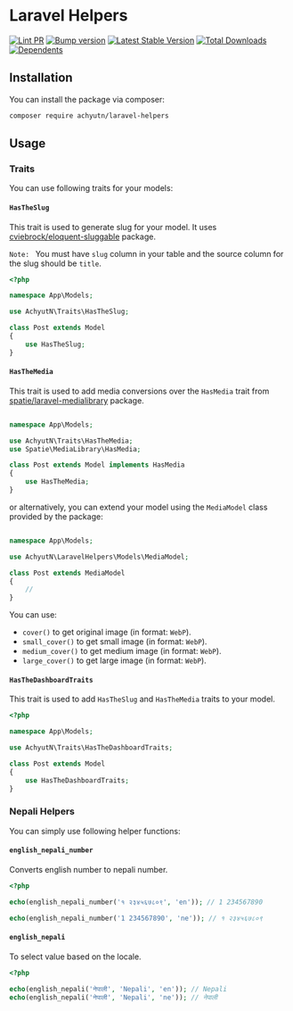 # Laravel Helpers

[![Lint PR](https://github.com/achyutkneupane/laravel-helpers/actions/workflows/prlint.yml/badge.svg)](https://github.com/achyutkneupane/laravel-helpers/actions/workflows/prlint.yml)
[![Bump version](https://github.com/achyutkneupane/laravel-helpers/actions/workflows/tagrelease.yml/badge.svg)](https://github.com/achyutkneupane/laravel-helpers/actions/workflows/tagrelease.yml)
[![Latest Stable Version](http://poser.pugx.org/achyutn/laravel-helpers/v)](https://packagist.org/packages/achyutn/laravel-helpers)
[![Total Downloads](http://poser.pugx.org/achyutn/laravel-helpers/downloads)](https://packagist.org/packages/achyutn/laravel-helpers)
[![Dependents](http://poser.pugx.org/achyutn/laravel-helpers/dependents)](https://packagist.org/packages/achyutn/laravel-helpers)

## Installation

You can install the package via composer:

```bash
composer require achyutn/laravel-helpers
```

## Usage

### Traits

You can use following traits for your models:

#### `HasTheSlug`

This trait is used to generate slug for your model. It uses [cviebrock/eloquent-sluggable](https://github.com/cviebrock/eloquent-sluggable) package.

`Note: ` You must have `slug` column in your table and the source column for the slug should be `title`. 

```php
<?php

namespace App\Models;

use AchyutN\Traits\HasTheSlug;

class Post extends Model
{
    use HasTheSlug;
}
```

#### `HasTheMedia`

This trait is used to add media conversions over the `HasMedia` trait from [spatie/laravel-medialibrary](https://github.com/spatie/laravel-medialibrary) package.

```php

namespace App\Models;

use AchyutN\Traits\HasTheMedia;
use Spatie\MediaLibrary\HasMedia;

class Post extends Model implements HasMedia
{
    use HasTheMedia;
}
```

or alternatively, you can extend your model using the `MediaModel` class provided by the package:

```php

namespace App\Models;

use AchyutN\LaravelHelpers\Models\MediaModel;

class Post extends MediaModel
{
    //
}
```

You can use: 
- `cover()` to get original image (in format: `WebP`).
- `small_cover()` to get small image (in format: `WebP`).
- `medium_cover()` to get medium image (in format: `WebP`).
- `large_cover()` to get large image (in format: `WebP`).

#### `HasTheDashboardTraits`

This trait is used to add `HasTheSlug` and `HasTheMedia` traits to your model.

```php
<?php

namespace App\Models;

use AchyutN\Traits\HasTheDashboardTraits;

class Post extends Model
{
    use HasTheDashboardTraits;
}
```

### Nepali Helpers

You can simply use following helper functions:

#### `english_nepali_number`

Converts english number to nepali number.

```php
<?php

echo(english_nepali_number('१ २३४५६७८०९', 'en')); // 1 234567890

echo(english_nepali_number('1 234567890', 'ne')); // १ २३४५६७८०९
```

#### `english_nepali`

To select value based on the locale.

```php
<?php

echo(english_nepali('नेपाली', 'Nepali', 'en')); // Nepali
echo(english_nepali('नेपाली', 'Nepali', 'ne')); // नेपाली
```